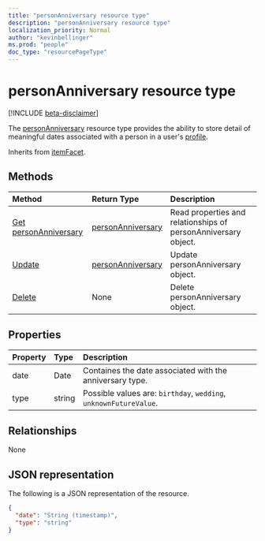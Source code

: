 ```yaml
---
title: "personAnniversary resource type"
description: "personAnniversary resource type"
localization_priority: Normal
author: "kevinbellinger"
ms.prod: "people"
doc_type: "resourcePageType"
---
```


# personAnniversary resource type

[!INCLUDE [beta-disclaimer](../../includes/beta-disclaimer.md)]

The [personAnniversary](personanniversary.md) resource type provides the ability to store detail of meaningful dates associated with a person in a user's [profile](profile.md).

Inherits from [itemFacet](itemFacet.md).

## Methods

| Method                                                   | Return Type                               | Description                                                    |
|:---------------------------------------------------------|:------------------------------------------|:---------------------------------------------------------------|
| [Get personAnniversary](../api/personanniversary-get.md) | [personAnniversary](personanniversary.md) | Read properties and relationships of personAnniversary object. |
| [Update](../api/personanniversary-update.md)             | [personAnniversary](personanniversary.md) | Update personAnniversary object.                               |
| [Delete](../api/personanniversary-delete.md)             | None                                      | Delete personAnniversary object.                               |

## Properties

| Property     | Type        | Description                                                      |
|:-------------|:------------|:-----------------------------------------------------------------|
|date          |Date         | Containes the date associated with the anniversary type.         |
|type          |string       | Possible values are: `birthday`, `wedding`, `unknownFutureValue`.|

## Relationships

None

## JSON representation

The following is a JSON representation of the resource. 

<!-- {
  "blockType": "resource",
  "optionalProperties": [

  ],
  "@odata.type": "microsoft.graph.personAnniversary",
  "baseType": ""
}-->

```json
{
  "date": "String (timestamp)",
  "type": "string"
}
```

<!-- uuid: 16cd6b66-4b1a-43a1-adaf-3a886856ed98
2019-02-04 14:57:30 UTC -->
<!-- {
  "type": "#page.annotation",
  "description": "personAnniversary resource",
  "keywords": "",
  "section": "documentation",
  "tocPath": ""
}-->